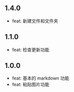 ## 1.4.0

- feat: 新建文件和文件夹

## 1.1.0

- feat: 检查更新功能

## 1.0.0

- feat: 基本的 markdown 功能
- feat: 粘贴图片功能
